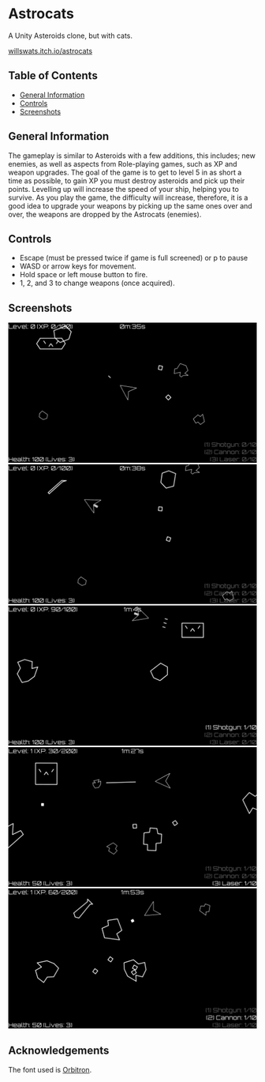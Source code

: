 # Astrocats

A Unity Asteroids clone, but with cats.

[willswats.itch.io/astrocats](https://willswats.itch.io/astrocats)

## Table of Contents

<!--toc:start-->

- [General Information](#general-information)
- [Controls](#controls)
- [Screenshots](#screenshots)
<!--toc:end-->

## General Information

The gameplay is similar to Asteroids with a few additions, this includes; new enemies, as well as aspects from Role-playing games, such as XP and weapon upgrades. The goal of the game is to get to level 5 in as short a time as possible, to gain XP you must destroy asteroids and pick up their points. Levelling up will increase the speed of your ship, helping you to survive. As you play the game, the difficulty will increase, therefore, it is a good idea to upgrade your weapons by picking up the same ones over and over, the weapons are dropped by the Astrocats (enemies).

## Controls

- Escape (must be pressed twice if game is full screened) or p to pause
- WASD or arrow keys for movement.
- Hold space or left mouse button to fire.
- 1, 2, and 3 to change weapons (once acquired).

## Screenshots

![Screenshot 1](./Screenshots/ScreenshotOne.png)
![Screenshot 2](./Screenshots/ScreenshotTwo.png)
![Screenshot 3](./Screenshots/ScreenshotThree.png)
![Screenshot 4](./Screenshots/ScreenshotFour.png)
![Screenshot 5](./Screenshots/ScreenshotFive.png)

## Acknowledgements

The font used is [Orbitron](https://fonts.google.com/specimen/Orbitron).
